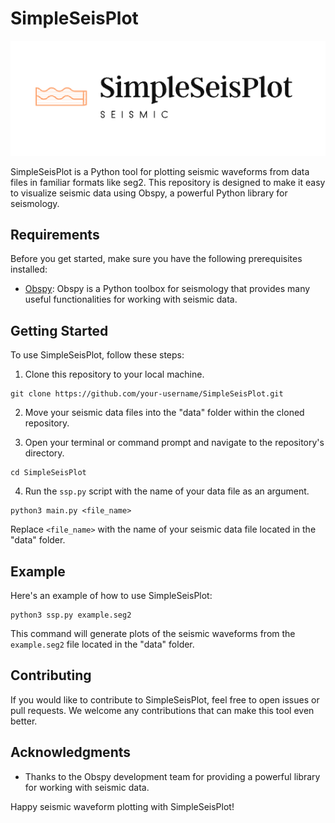 # SimpleSeisPlot
![logo](https://github.com/Sinamahani/seis_simple_plot/blob/main/logo.png)

SimpleSeisPlot is a Python tool for plotting seismic waveforms from data files in familiar formats like seg2. This repository is designed to make it easy to visualize seismic data using Obspy, a powerful Python library for seismology.

## Requirements

Before you get started, make sure you have the following prerequisites installed:

- [Obspy](https://github.com/obspy/obspy): Obspy is a Python toolbox for seismology that provides many useful functionalities for working with seismic data.

## Getting Started

To use SimpleSeisPlot, follow these steps:

1. Clone this repository to your local machine.

```
git clone https://github.com/your-username/SimpleSeisPlot.git
```

2. Move your seismic data files into the "data" folder within the cloned repository.

3. Open your terminal or command prompt and navigate to the repository's directory.

```
cd SimpleSeisPlot
```

4. Run the `ssp.py` script with the name of your data file as an argument.

```
python3 main.py <file_name>
```

Replace `<file_name>` with the name of your seismic data file located in the "data" folder.

## Example

Here's an example of how to use SimpleSeisPlot:

```
python3 ssp.py example.seg2
```

This command will generate plots of the seismic waveforms from the `example.seg2` file located in the "data" folder.

## Contributing

If you would like to contribute to SimpleSeisPlot, feel free to open issues or pull requests. We welcome any contributions that can make this tool even better.

## Acknowledgments

- Thanks to the Obspy development team for providing a powerful library for working with seismic data.

Happy seismic waveform plotting with SimpleSeisPlot!
